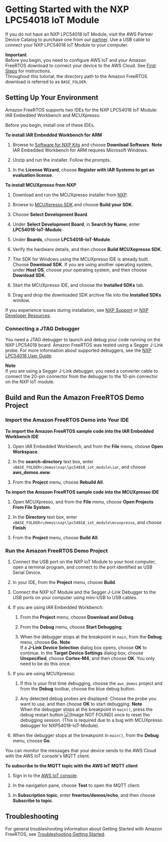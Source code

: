 # Getting Started with the NXP LPC54018 IoT Module<a name="getting_started_nxp"></a>

If you do not have an NXP LPC54018 IoT Module, visit the AWS Partner Device Catalog to purchase one from our [partner](https://devices.amazonaws.com/detail/a3G0L00000AANtAUAX/LPC54018-IoT-Solution)\. Use a USB cable to connect your NXP LPC54018 IoT Module to your computer\.

**Important**  
Before you begin, you need to configure AWS IoT and your Amazon FreeRTOS download to connect your device to the AWS Cloud\. See [First Steps](freertos-prereqs.md) for instructions\.  
Throughout this tutorial, the directory path to the Amazon FreeRTOS download is referred to as `BASE_FOLDER`\.

## Setting Up Your Environment<a name="setup-env_nxp"></a>

Amazon FreeRTOS supports two IDEs for the NXP LPC54018 IoT Module: IAR Embedded Workbench and MCUXpresso\.

Before you begin, install one of these IDEs\.

**To install IAR Embedded Workbench for ARM**

1. Browse to [Software for NXP Kits](https://www.iar.com/iar-embedded-workbench/partners/nxp/downloads-for-nxp-kits) and choose **Download Software**\.
**Note**  
IAR Embedded Workbench for ARM requires Microsoft Windows\.

1. Unzip and run the installer\. Follow the prompts\.

1. In the **License Wizard**, choose **Register with IAR Systems to get an evaluation license**\.

**To install MCUXpresso from NXP**

1. Download and run the MCUXpresso installer from [NXP](https://www.nxp.com/support/developer-resources/software-development-tools/mcuxpresso-software-and-tools/mcuxpresso-integrated-development-environment-ide:MCUXpresso-IDE)\.

1. Browse to [MCUXpresso SDK](https://www.nxp.com/support/developer-resources/software-development-tools/mcuxpresso-software-and-tools/mcuxpresso-software-development-kit-sdk:MCUXpresso-SDK) and choose **Build your SDK\.**

1. Choose **Select Development Board**\.

1. Under **Select Development Board**, in **Search by Name**, enter **LPC54018\-IoT\-Module**\.

1. Under **Boards**, choose **LPC54018\-IoT\-Module**\.

1. Verify the hardware details, and then choose **Build MCUXepresso SDK**\.

1. The SDK for Windows using the MCUXpresso IDE is already built\. Choose **Download SDK**\. If you are using another operating system, under **Host OS**, choose your operating system, and then choose **Download SDK**\. 

1. Start the MCUXpresso IDE, and choose the **Installed SDKs** tab\.

1. Drag and drop the downloaded SDK archive file into the **Installed SDKs** window\.

If you experience issues during installation, see [NXP Support](https://www.nxp.com/support/support:SUPPORTHOME?tid=sbmenu) or [NXP Developer Resources](https://www.nxp.com/support/developer-resources:DEVELOPER_HOME)\.

### Connecting a JTAG Debugger<a name="get-started-jtag-debugger"></a>

You need a JTAG debugger to launch and debug your code running on the NXP LPC54018 board\. Amazon FreeRTOS was tested using a Segger J\-Link probe\. For more information about supported debuggers, see the [NXP LPC54018 User Guide](https://www.nxp.com/docs/en/user-guide/UM11078.pdf)\.

**Note**  
If you are using a Segger J\-Link debugger, you need a converter cable to connect the 20\-pin connector from the debugger to the 10\-pin connector on the NXP IoT module\. 

## Build and Run the Amazon FreeRTOS Demo Project<a name="nxp-build-and-run"></a>

### Import the Amazon FreeRTOS Demo into Your IDE<a name="nxp-freertos-import-project"></a><a name="nxp-load-project"></a>

**To import the Amazon FreeRTOS sample code into the IAR Embedded Workbench IDE**

1. Open IAR Embedded Workbench, and from the **File** menu, choose **Open Workspace**\.

1. In the **search\-directory** text box, enter `<BASE_FOLDER>\demos\nxp\lpc54018_iot_module\iar`, and choose **aws\_demos\.eww**\.

1. From the **Project** menu, choose **Rebuild All**\.

**To import the Amazon FreeRTOS sample code into the MCUXpresso IDE**

1. Open MCUXpresso, and from the **File** menu, choose **Open Projects From File System**\.

1. In the **Directory** text box, enter `<BASE_FOLDER>\demos\nxp\lpc54018_iot_module\mcuxpresso`, and choose **Finish**

1. From the **Project** menu, choose **Build All**\.

### Run the Amazon FreeRTOS Demo Project<a name="nxp-run-example"></a>

1. Connect the USB port on the NXP IoT Module to your host computer, open a terminal program, and connect to the port identified as USB Serial Device\.

1. In your IDE, from the **Project** menu, choose **Build**\.

1. Connect the NXP IoT Module and the Segger J\-Link Debugger to the USB ports on your computer using mini\-USB to USB cables\.

1. If you are using IAR Embedded Workbench:

   1. From the **Project** menu, choose **Download and Debug**\.

   1. From the **Debug** menu, choose **Start Debugging**\.

   1. When the debugger stops at the breakpoint in `main`, from the **Debug** menu, choose **Go\.**
**Note**  
If a **J\-Link Device Selection** dialog box opens, choose **OK** to continue\. In the **Target Device Settings** dialog box, choose **Unspecified**, choose **Cortex\-M4**, and then choose **OK**\. You only need to be do this once\.

1. If you are using MCUXpresso:

   1. If this is your first time debugging, choose the `aws_demos` project and from the **Debug** toolbar, choose the blue debug button\.

   1. Any detected debug probes are displayed\. Choose the probe you want to use, and then choose **OK** to start debugging\.
**Note**  
When the debugger stops at the breakpoint in `main()`, press the debug restart button ![\[Image NOT FOUND\]](http://docs.aws.amazon.com/freertos/latest/userguide/images/reset.png) once to reset the debugging session\. \(This is required due to a bug with MCUXpresso debugger for NXP54018\-IoT\-Module\)\.

1. When the debugger stops at the breakpoint in `main()`, from the **Debug** menu, choose **Go**\.

You can monitor the messages that your device sends to the AWS Cloud with the AWS IoT console's MQTT client\.

**To subscribe to the MQTT topic with the AWS IoT MQTT client**

1. Sign in to the [AWS IoT console](https://console.aws.amazon.com/iotv2/)\.

1. In the navigation pane, choose **Test** to open the MQTT client\.

1. In **Subscription topic**, enter **freertos/demos/echo**, and then choose **Subscribe to topic**\.

## Troubleshooting<a name="getting_started_nxp_troubleshooting"></a>

For general troubleshooting information about Getting Started with Amazon FreeRTOS, see [Troubleshooting Getting Started](gsg-troubleshooting.md)\.